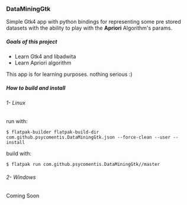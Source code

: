 ### DataMiningGtk

Simple Gtk4 app with python bindings for representing some pre stored datasets with the ability to play with the **Apriori** 
Algorithm's params.

##### Goals of this project

* Learn Gtk4 and libadwita
* Learn Apriori algorithm

This app is for learning purposes. nothing serious :)

##### How to build and install

###### 1- Linux

run with:

    $ flatpak-builder flatpak-build-dir com.github.psycomentis.DataMiningGtk.json --force-clean --user --install

build with:

    $ flatpak run com.github.psycomentis.DataMiningGtk//master

###### 2- Windows 

Coming Soon
